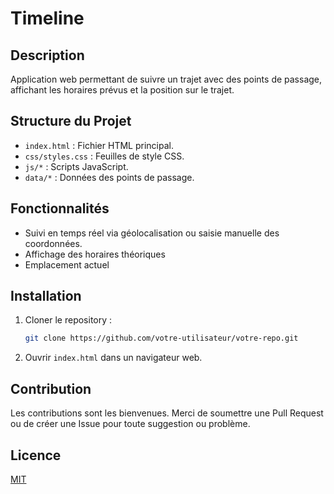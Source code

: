 # Timeline

## Description

Application web permettant de suivre un trajet avec des points de passage, affichant les horaires prévus et la position sur le trajet.

## Structure du Projet

- `index.html` : Fichier HTML principal.
- `css/styles.css` : Feuilles de style CSS.
- `js/*` : Scripts JavaScript.
- `data/*` : Données des points de passage.

## Fonctionnalités

- Suivi en temps réel via géolocalisation ou saisie manuelle des coordonnées.
- Affichage des horaires théoriques
- Emplacement actuel

## Installation

1. Cloner le repository :
    ```bash
    git clone https://github.com/votre-utilisateur/votre-repo.git
    ```
2. Ouvrir `index.html` dans un navigateur web.

## Contribution

Les contributions sont les bienvenues. Merci de soumettre une Pull Request ou de créer une Issue pour toute suggestion ou problème.

## Licence

[MIT](LICENSE)
